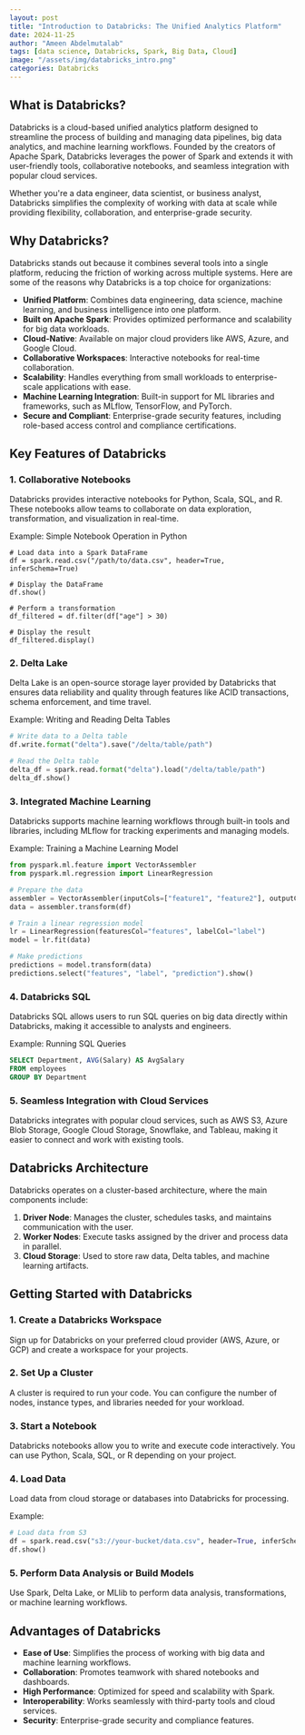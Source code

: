 ```yaml
---
layout: post
title: "Introduction to Databricks: The Unified Analytics Platform"
date: 2024-11-25
author: "Ameen Abdelmutalab"
tags: [data science, Databricks, Spark, Big Data, Cloud]
image: "/assets/img/databricks_intro.png"
categories: Databricks
---
```


## What is Databricks?

Databricks is a cloud-based unified analytics platform designed to streamline the process of building and managing data pipelines, big data analytics, and machine learning workflows. Founded by the creators of Apache Spark, Databricks leverages the power of Spark and extends it with user-friendly tools, collaborative notebooks, and seamless integration with popular cloud services.

Whether you're a data engineer, data scientist, or business analyst, Databricks simplifies the complexity of working with data at scale while providing flexibility, collaboration, and enterprise-grade security.


## Why Databricks?

Databricks stands out because it combines several tools into a single platform, reducing the friction of working across multiple systems. Here are some of the reasons why Databricks is a top choice for organizations:

- **Unified Platform**: Combines data engineering, data science, machine learning, and business intelligence into one platform.
- **Built on Apache Spark**: Provides optimized performance and scalability for big data workloads.
- **Cloud-Native**: Available on major cloud providers like AWS, Azure, and Google Cloud.
- **Collaborative Workspaces**: Interactive notebooks for real-time collaboration.
- **Scalability**: Handles everything from small workloads to enterprise-scale applications with ease.
- **Machine Learning Integration**: Built-in support for ML libraries and frameworks, such as MLflow, TensorFlow, and PyTorch.
- **Secure and Compliant**: Enterprise-grade security features, including role-based access control and compliance certifications.


## Key Features of Databricks

### 1. **Collaborative Notebooks**
Databricks provides interactive notebooks for Python, Scala, SQL, and R. These notebooks allow teams to collaborate on data exploration, transformation, and visualization in real-time.

Example: Simple Notebook Operation in Python

```
# Load data into a Spark DataFrame
df = spark.read.csv("/path/to/data.csv", header=True, inferSchema=True)

# Display the DataFrame
df.show()

# Perform a transformation
df_filtered = df.filter(df["age"] > 30)

# Display the result
df_filtered.display()
```

### 2. **Delta Lake**
Delta Lake is an open-source storage layer provided by Databricks that ensures data reliability and quality through features like ACID transactions, schema enforcement, and time travel.

Example: Writing and Reading Delta Tables
```python
# Write data to a Delta table
df.write.format("delta").save("/delta/table/path")

# Read the Delta table
delta_df = spark.read.format("delta").load("/delta/table/path")
delta_df.show()
```

### 3. **Integrated Machine Learning**
Databricks supports machine learning workflows through built-in tools and libraries, including MLflow for tracking experiments and managing models.

Example: Training a Machine Learning Model
```python
from pyspark.ml.feature import VectorAssembler
from pyspark.ml.regression import LinearRegression

# Prepare the data
assembler = VectorAssembler(inputCols=["feature1", "feature2"], outputCol="features")
data = assembler.transform(df)

# Train a linear regression model
lr = LinearRegression(featuresCol="features", labelCol="label")
model = lr.fit(data)

# Make predictions
predictions = model.transform(data)
predictions.select("features", "label", "prediction").show()
```

### 4. **Databricks SQL**
Databricks SQL allows users to run SQL queries on big data directly within Databricks, making it accessible to analysts and engineers.

Example: Running SQL Queries
```sql
SELECT Department, AVG(Salary) AS AvgSalary
FROM employees
GROUP BY Department
```

### 5. **Seamless Integration with Cloud Services**
Databricks integrates with popular cloud services, such as AWS S3, Azure Blob Storage, Google Cloud Storage, Snowflake, and Tableau, making it easier to connect and work with existing tools.


## Databricks Architecture

Databricks operates on a cluster-based architecture, where the main components include:

1. **Driver Node**: Manages the cluster, schedules tasks, and maintains communication with the user.
2. **Worker Nodes**: Execute tasks assigned by the driver and process data in parallel.
3. **Cloud Storage**: Used to store raw data, Delta tables, and machine learning artifacts.


## Getting Started with Databricks

### 1. **Create a Databricks Workspace**
Sign up for Databricks on your preferred cloud provider (AWS, Azure, or GCP) and create a workspace for your projects.

### 2. **Set Up a Cluster**
A cluster is required to run your code. You can configure the number of nodes, instance types, and libraries needed for your workload.

### 3. **Start a Notebook**
Databricks notebooks allow you to write and execute code interactively. You can use Python, Scala, SQL, or R depending on your project.

### 4. **Load Data**
Load data from cloud storage or databases into Databricks for processing.

Example:
```python
# Load data from S3
df = spark.read.csv("s3://your-bucket/data.csv", header=True, inferSchema=True)
df.show()
```

### 5. **Perform Data Analysis or Build Models**
Use Spark, Delta Lake, or MLlib to perform data analysis, transformations, or machine learning workflows.



## Advantages of Databricks

- **Ease of Use**: Simplifies the process of working with big data and machine learning workflows.
- **Collaboration**: Promotes teamwork with shared notebooks and dashboards.
- **High Performance**: Optimized for speed and scalability with Spark.
- **Interoperability**: Works seamlessly with third-party tools and cloud services.
- **Security**: Enterprise-grade security and compliance features.

